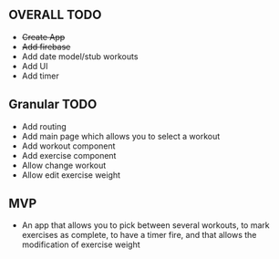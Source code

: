 ## OVERALL TODO

- ~~Create App~~
- ~~Add firebase~~
- Add date model/stub workouts
- Add UI
- Add timer

## Granular TODO

- Add routing
- Add main page which allows you to select a workout
- Add workout component
- Add exercise component
- Allow change workout
- Allow edit exercise weight 

## MVP

- An app that allows you to pick between several workouts, to mark exercises as complete, to have a timer fire, and that allows the modification of exercise weight